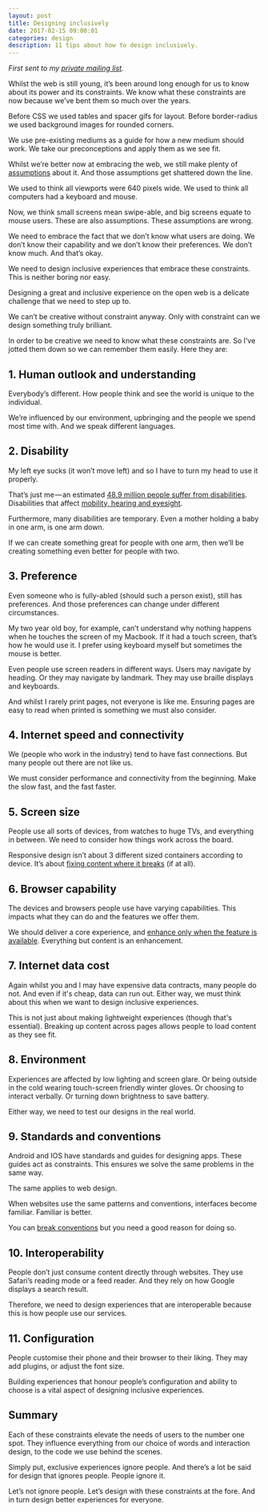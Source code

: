 ```yaml
---
layout: post
title: Designing inclusively
date: 2017-02-15 09:00:01
categories: design
description: 11 tips about how to design inclusively.
---
```


*First sent to my [private mailing list](/signup).*

Whilst the web is still young, it’s been around long enough for us to know about its power and its constraints. We know what these constraints are now because we’ve bent them so much over the years.

Before CSS we used tables and spacer gifs for layout. Before border-radius we used background images for rounded corners.

We use pre-existing mediums as a guide for how a new medium should work. We take our preconceptions and apply them as we see fit.

Whilst we’re better now at embracing the web, we still make plenty of [assumptions](https://resilientwebdesign.com/chapter7/#Assumptions) about it. And those assumptions get shattered down the line.

We used to think all viewports were 640 pixels wide. We used to think all computers had a keyboard and mouse.

Now, we think small screens mean swipe-able, and big screens equate to mouse users. These are also assumptions. These assumptions are wrong.

We need to embrace the fact that we don’t know what users are doing. We don’t know their capability and we don’t know their preferences. We don’t know much. And that’s okay.

We need to design inclusive experiences that embrace these constraints. This is neither boring nor easy.

Designing a great and inclusive experience on the open web is a delicate challenge that we need to step up to.

We can’t be creative without constraint anyway. Only with constraint can we design something truly brilliant.

In order to be creative we need to know what these constraints are. So I’ve jotted them down so we can remember them easily. Here they are:

## 1. Human outlook and understanding

Everybody’s different. How people think and see the world is unique to the individual.

We’re influenced by our environment, upbringing and the people we spend most time with. And we speak different languages.


## 2. Disability

My left eye sucks (it won’t move left) and so I have to turn my head to use it properly.

That’s just me — an estimated [48.9 million people suffer from disabilities](http://www.serviceandinclusion.org/index.php?page=basic). Disabilities that affect [mobility, hearing and eyesight](https://the-pastry-box-project.net/anne-gibson/2014-July-31).

Furthermore, many disabilities are temporary. Even a mother holding a baby in one arm, is one arm down.

If we can create something great for people with one arm, then we’ll be creating something even better for people with two.


## 3. Preference

Even someone who is fully-abled (should such a person exist), still has preferences. And those preferences can change under different circumstances.

My two year old boy, for example, can’t understand why nothing happens when he touches the screen of my Macbook. If it had a touch screen, that’s how he would use it. I prefer using keyboard myself but sometimes the mouse is better.

Even people use screen readers in different ways. Users may navigate by heading. Or they may navigate by landmark. They may use braille displays and keyboards.

And whilst I rarely print pages, not everyone is like me. Ensuring pages are easy to read when printed is something we must also consider.


## 4. Internet speed and connectivity

We (people who work in the industry) tend to have fast connections. But many people out there are not like us.

We must consider performance and connectivity from the beginning. Make the slow fast, and the fast faster.


## 5. Screen size

People use all sorts of devices, from watches to huge TVs, and everything in between. We need to consider how things work across the board.

Responsive design isn’t about 3 different sized containers according to device. It’s about [fixing content where it breaks](/articles/stop-using-device-breakpoints/) (if at all).


## 6. Browser capability

The devices and browsers people use have varying capabilities. This impacts what they can do and the features we offer them.

We should deliver a core experience, and [enhance only when the feature is available](/articles/progressively-enhanced-javascript/). Everything but content is an enhancement.


## 7. Internet data cost

Again whilst you and I may have expensive data contracts, many people do not. And even if it's cheap, data can run out. Either way, we must think about this when we want to design inclusive experiences.

This is not just about making lightweight experiences (though that's essential). Breaking up content across pages allows people to load content as they see fit.


## 8. Environment

Experiences are affected by low lighting and screen glare. Or being outside in the cold wearing touch-screen friendly winter gloves. Or choosing to interact verbally. Or turning down brightness to save battery.

Either way, we need to test our designs in the real world.

## 9. Standards and conventions

Android and IOS have standards and guides for designing apps. These guides act as constraints. This ensures we solve the same problems in the same way.

The same applies to web design.

When websites use the same patterns and conventions, interfaces become familiar. Familiar is better.

You can [break conventions](https://medium.com/@mibosc/responsive-design-why-and-how-we-ditched-the-good-old-select-element-bc190d62eff5#.8m0u1kb7p) but you need a good reason for doing so.

## 10. Interoperability

People don’t just consume content directly through websites. They use Safari’s reading mode or a feed reader. And they rely on how Google displays a search result.

Therefore, we need to design experiences that are interoperable because this is how people use our services.

## 11. Configuration

People customise their phone and their browser to their liking. They may add plugins, or adjust the font size.

Building experiences that honour people’s configuration and ability to choose is a vital aspect of designing inclusive experiences.


## Summary

Each of these constraints elevate the needs of users to the number one spot. They influence everything from our choice of words and interaction design, to the code we use behind the scenes.

Simply put, exclusive experiences ignore people. And there’s a lot be said for design that ignores people. People ignore it.

Let’s not ignore people. Let’s design with these constraints at the fore. And in turn design better experiences for everyone.